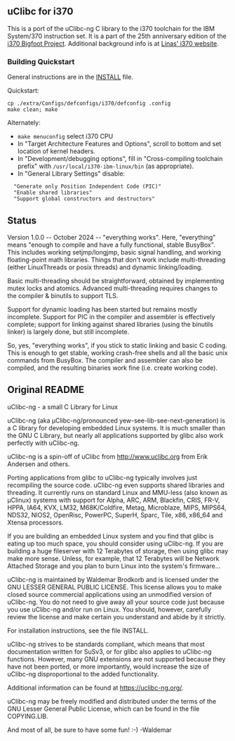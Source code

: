 uClibc for i370
---------------
This is a port of the uClibc-ng C library to the i370 toolchain for the
IBM System/370 instruction set. It is a part of the 25th anniversary
edition of the [i370 Bigfoot Project](https://github.com/linas/i370-bigfoot).
Additional background info is at
[Linas' i370 website](https://linas.org/linux/i370/i370.html).

### Building Quickstart
General instructions are in the [INSTALL](INSTALL) file.

Quickstart:
```
cp ./extra/Configs/defconfigs/i370/defconfig .config
make clean; make
```

Alternately:

* `make menuconfig` select i370 CPU
* In "Target Architecture Features and Options", scroll to bottom and
  set location of kernel headers.
* In "Development/debugging options", fill in
  "Cross-compiling toolchain prefix" with
  `/usr/local/i370-ibm-linux/bin` (as appropriate).
* In "General Library Settings"
  disable:
```
  "Generate only Position Independent Code (PIC)"
  "Enable shared libraries"
  "Support global constructors and destructors"
```

Status
------
Version 1.0.0 -- October 2024 -- "everything works". Here, "everything"
means "enough to compile and have a fully functional, stable BusyBox".
This includes working setjmp/longjmp, basic signal handling, and working
floating-point math libraries.  Things that don't work include
multi-threading (either LinuxThreads or posix threads) and dynamic
linking/loading.

Basic multi-threading should be straightforward, obtained by implementing
mutex locks and atomics. Advanced multi-threading requires changes to the
compiler & binutils to support TLS.

Support for dynamic loading has been started but remains mostly incomplete.
Support for PIC in the compiler and assembler is effectively complete;
support for linking against shared libraries (using the binutils linker) is
largely done, but still incomplete.

So, yes, "everything works", if you stick to static linking and basic
C coding.  This is enough to get stable, working crash-free shells and
all the basic unix commands from BusyBox. The compiler and assembler
can also be compiled, and the resulting binaries work fine (i.e. create
working code).

Original README
---------------
  uClibc-ng - a small C Library for Linux

uClibc-ng (aka µClibc-ng/pronounced yew-see-lib-see-next-generation) is a C
library for developing embedded Linux systems. It is much smaller than the GNU
C Library, but nearly all applications supported by glibc also work perfectly
with uClibc-ng.

uClibc-ng is a spin-off of uClibc from http://www.uclibc.org from Erik Andersen
and others.

Porting applications from glibc to uClibc-ng typically involves just
recompiling the source code.  uClibc-ng even supports shared libraries and
threading. It currently runs on standard Linux and MMU-less (also known as
µClinux) systems with support for Alpha, ARC, ARM, Blackfin, CRIS, FR-V, HPPA,
IA64, KVX, LM32, M68K/Coldfire, Metag, Microblaze, MIPS, MIPS64, NDS32, NIOS2,
OpenRisc, PowerPC, SuperH, Sparc, Tile, x86, x86_64 and Xtensa processors.

If you are building an embedded Linux system and you find that glibc is eating
up too much space, you should consider using uClibc-ng.  If you are building a
huge fileserver with 12 Terabytes of storage, then using glibc may make more
sense.  Unless, for example, that 12 Terabytes will be Network Attached Storage
and you plan to burn Linux into the system's firmware...

uClibc-ng is maintained by Waldemar Brodkorb and is licensed under the GNU
LESSER GENERAL PUBLIC LICENSE. This license allows you to make closed source
commercial applications using an unmodified version of uClibc-ng. You do not
need to give away all your source code just because you use uClibc-ng and/or
run on Linux. You should, however, carefully review the license and make certain
you understand and abide by it strictly.

For installation instructions, see the file INSTALL.

uClibc-ng strives to be standards compliant, which means that most
documentation written for SuSv3, or for glibc also applies to uClibc-ng
functions.  However, many GNU extensions are not supported because they have
not been ported, or more importantly, would increase the size of uClibc-ng
disproportional to the added functionality.

Additional information can be found at https://uclibc-ng.org/.

uClibc-ng may be freely modified and distributed under the terms of the GNU
Lesser General Public License, which can be found in the file COPYING.LIB.

And most of all, be sure to have some fun! :-)
 -Waldemar
